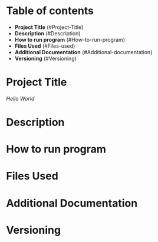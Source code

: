 # Table of contents

- **Project Title** (#Project-Title)
- **Description** (#Description)
- **How to run program** (#How-to-run-program)
- **Files Used** (#Files-used)
- **Additional Documentation** (#Additional-documentation)
- **Versioning** (#Versioning)

# Project Title

*Hello World*

# Description 

# How to run program 

# Files Used 

# Additional Documentation

# Versioning
